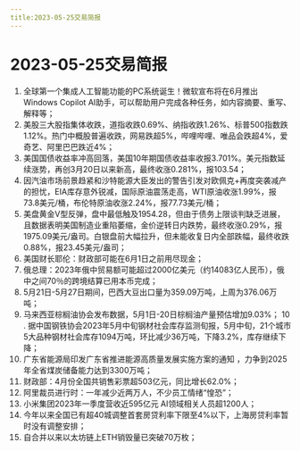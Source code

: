 ```yaml
---
title:2023-05-25交易简报
---
```

# 2023-05-25交易简报
1.  全球第一个集成人工智能功能的PC系统诞生！微软宣布将在6月推出Windows Copilot AI助手，可以帮助用户完成各种任务，如内容摘要、重写、解释等；
2. 美股三大股指集体收跌，道指收跌0.69%、纳指收跌1.26%、标普500指数跌1.12%。热门中概股普遍收跌，网易跌超5%，哔哩哔哩、唯品会跌超4%，爱奇艺、阿里巴巴跌近4%；
3. 美国国债收益率冲高回落，美国10年期国债收益率收报3.701%。美元指数延续涨势，再创3月20日以来新高，最终收涨0.281%，报103.54；
4. 因汽油市场前景趋紧和沙特能源大臣发出的警告引发对欧佩克+再度突袭减产的担忧，EIA库存意外锐减，国际原油震荡走高，WTI原油收涨1.99%，报73.8美元/桶，布伦特原油收涨2.24%，报77.73美元/桶；
5. 美盘黄金V型反弹，盘中最低触及1954.28，但由于债务上限谈判缺乏进展，且数据表明美国制造业重陷萎缩，金价逆转日内跌势，最终收涨0.29%，报1975.09美元/盎司。白银盘前大幅拉升，但未能收复日内全部跌幅，最终收跌0.88%，报23.45美元/盎司；
6. 美国财长耶伦：财政部可能在6月1日之前用尽现金；
7. 俄总理：2023年俄中贸易额可能超过2000亿美元（约14083亿人民币），俄中之间70％的跨境结算已用本币完成；
8. 5月21日-5月27日期间，巴西大豆出口量为359.09万吨，上周为376.06万吨；
9. 马来西亚棕榈油协会发布数据，5月1日-20日棕榈油产量预估增加9.03%；
10 . 据中国钢铁协会2023年5月中旬钢材社会库存监测旬报，5月中旬，21个城市5大品种钢材社会库存1094万吨，环比减少36万吨，下降3.2%，库存继续下降；
11. 广东省能源局印发广东省推进能源高质量发展实施方案的通知 ，力争到2025年全省煤炭储备能力达到3300万吨；
12. 财政部：4月份全国共销售彩票超503亿元，同比增长62.0%；
13. 阿里裁员进行时：一年减少近两万人，不少员工情绪“惶恐”；
14. 小米集团2023年一季度营收近595亿元 AI领域相关人员超1200人；
15. 今年以来全国已有超40城调整首套房贷利率下限至4%以下，上海房贷利率暂时没有调整安排；
16. 自合并以来以太坊链上ETH销毁量已突破70万枚；